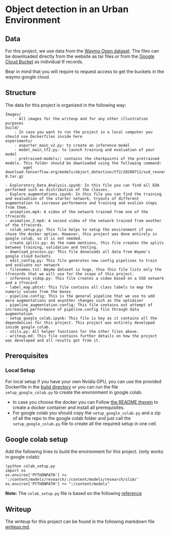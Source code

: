 # Object detection in an Urban Environment

## Data

For this project, we use data from the [Waymo Open dataset](https://waymo.com/open/). The files can be downloaded directly from the website as tar files or from the [Google Cloud Bucket](https://console.cloud.google.com/storage/browser/waymo_open_dataset_v_1_2_0_individual_files/) as individual tf records. 

Bear in mind that you will require to request access to get the buckets in the waymo google cloud.

## Structure

The data for this project is organized in the following way:

```
Images/
    - All images for the writeup and for any other illustration purposes
build/
    - In case you want to run the project in a local computer you should use Dockerfiles inside here
experiments/
    - exporter_main_v2.py: to create an inference model
    - model_main_tf2.py: to launch training and evaluation of your model
    - pretrained-models/: contains the checkpoints of the pretrained models. This folder should be downloaded using the following command:
        wget download.tensorflow.org/models/object_detection/tf2/20200711/ssd_resnet50_v1_fpn_640x640_coco17_tpu-8.tar.gz
        
- Exploratory_Data_Analysis.ipynb: In this file you can find all EDA performed such as distribution of the classes.
- Explore_augmentations.ipynb: In this file you can find the training and evaluation of the starter network, tryouts of different augmentation to increase performance and training and evalion steps from them.
- animation.mp4: A video of the network trained from one of the tfrecords
- animation_2.mp4: A second video of the network trained from another of the tfrecords.
- colab_setup.py: This file helps to setup the environment if you chose the docker option. However, this project was done entirely in google colab, so it is not needed.
- create_splits.py: As the name mentions, this file creates the splits between training, validation and testing.
- download_process.py: This file donwloads all data from Waymo's google cloud buckets
- edit_config.py: This file generates new config pipelines to train and evaluate our network
- filenames.txt: Waymo dataset is huge, thus this file lists only the tfrecords that we will use for the scope of this project.
- inference_videp.py: This file creates a video based on a SSD network and a tfrecord
- label_map.pbtxt: This file contains all class labels to map the numeric values from the boxes
- pipeline.config: This is the general pipeline that we use to add more augmentations and anyother changes such as the optimizer
- pipeline_augmentation.config: This file contains out attempt of increasing performance of pipeline.config file through data augmentation
- setup_google_colab.ipynb: This file is key as it contains all the dependencies for this project. This project was entirely developed inside google colab.
- utils.py: All helper functions for the other files above.
- writeup.md: This file contains further details on how the project was developed and all results got from it.
```

## Prerequisites

### Local Setup

For local setup if you have your own Nvidia GPU, you can use the provided Dockerfile in the [build directory](./build) or you can run the file `setup_google_colab.py` to create the environment in google colab.

* In case you choose the docker you can Follow [the README therein](./build/README.md) to create a docker container and install all prerequisites.
* For google colab you should copy the `setup_google_colab.py` and a zip of all the repo to the google colab folder and just call the `setup_google_colab.py` file to create all the required setup in one cell.

## Google colab setup

Add the following lines to build the environment for this project. (only works in google colab):
```
!python colab_setup.py
import os
os.environ['PYTHONPATH'] += ':/content/models/research/:/content/models/research/slim/'
os.environ['PYTHONPATH'] += ":/content/models"
```
**Note:** The `colab_setup.py` file is based on the following [reference](https://stackoverflow.com/questions/61934198/modulenotfounderror-no-module-named-nets-on-google-colab)


## Writeup

The writeup for this project can be found in the following markdown file
[writeup.md](./writeup.md). 



